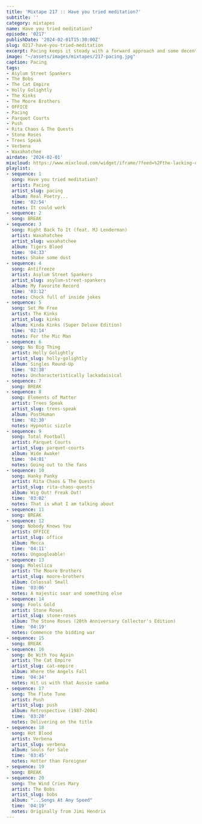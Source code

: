 ```yaml
---
title: 'Mixtape 217 :: Have you tried meditation?'
subtitle: ''
category: mixtapes
name: Have you tried meditation?
episode: '0217'
publishDate: '2024-02-01T15:30:00Z'
slug: 0217-have-you-tried-meditation
excerpt: Pacing keeps it steady with a forward approach and some decent advice.
image: "~/assets/images/mixtapes/217-pacing.jpg"
caption: Pacing
tags:
- Asylum Street Spankers
- The Bobs
- The Cat Empire
- Holly Golightly
- The Kinks
- The Moore Brothers
- OFFICE
- Pacing
- Parquet Courts
- Push
- Rita Chaos & The Quests
- Stone Roses
- Trees Speak
- Verbena
- Waxahatchee
airdate: '2024-02-01'
mixcloud: https://www.mixcloud.com/widget/iframe/?feed=%2Fthe-lacking-org%2Foosvmj-217-have-you-tried-meditation%2F&hide_artwork=1&hide_cover=1&light=1
playlist:
- sequence: 1
  song: Have you tried meditation?
  artist: Pacing
  artist_slug: pacing
  album: Real Poetry...
  time: '02:54'
  notes: It could work
- sequence: 2
  song: BREAK
- sequence: 3
  song: Right Back To It (feat. MJ Lenderman)
  artist: Waxahatchee
  artist_slug: waxahatchee
  album: Tigers Blood
  time: '04:33'
  notes: Shake some dust
- sequence: 4
  song: Antifreeze
  artist: Asylum Street Spankers
  artist_slug: asylum-street-spankers
  album: My Favorite Record
  time: '03:12'
  notes: Chock full of inside jokes
- sequence: 5
  song: Set Me Free
  artist: The Kinks
  artist_slug: kinks
  album: Kinda Kinks (Super Deluxe Edition)
  time: '02:14'
  notes: For the Mic Man
- sequence: 6
  song: No Big Thing
  artist: Holly Golightly
  artist_slug: holly-golightly
  album: Singles Round-Up
  time: '02:38'
  notes: Uncharacteristically lackadaisical
- sequence: 7
  song: BREAK
- sequence: 8
  song: Elements of Matter
  artist: Trees Speak
  artist_slug: trees-speak
  album: PostHuman
  time: '02:30'
  notes: Hypnotic sizzle
- sequence: 9
  song: Total Football
  artist: Parquet Courts
  artist_slug: parquet-courts
  album: Wide Awake!
  time: '04:01'
  notes: Going out to the fans
- sequence: 10
  song: Hanky Panky
  artist: Rita Chaos & The Quests
  artist_slug: rita-chaos-quests
  album: Wig Out! Freak Out!
  time: '03:02'
  notes: That is what I am talking about
- sequence: 11
  song: BREAK
- sequence: 12
  song: Nobody Knows You
  artist: OFFICE
  artist_slug: office
  album: Mecca
  time: '04:11'
  notes: Ungoogleable!
- sequence: 13
  song: Moleslica
  artist: The Moore Brothers
  artist_slug: moore-brothers
  album: Colossal Small
  time: '03:06'
  notes: A majestic soar and something else
- sequence: 14
  song: Fools Gold
  artist: Stone Roses
  artist_slug: stone-roses
  album: The Stone Roses (20th Anniversary Collector's Edition)
  time: '04:19'
  notes: Commence the bidding war
- sequence: 15
  song: BREAK
- sequence: 16
  song: Be With You Again
  artist: The Cat Empire
  artist_slug: cat-empire
  album: Where the Angels Fall
  time: '04:34'
  notes: Hit us with that Aussie samba
- sequence: 17
  song: The Flute Tune
  artist: Push
  artist_slug: push
  album: Retrospective (1987-2004)
  time: '03:28'
  notes: Delivering on the title
- sequence: 18
  song: Hot Blood
  artist: Verbena
  artist_slug: verbena
  album: Souls for Sale
  time: '03:45'
  notes: Hotter than Foreigner
- sequence: 19
  song: BREAK
- sequence: 20
  song: The Wind Cries Mary
  artist: The Bobs
  artist_slug: bobs
  album: "...Songs At Any Speed"
  time: '04:19'
  notes: Originally from Jimi Hendrix
---
```


